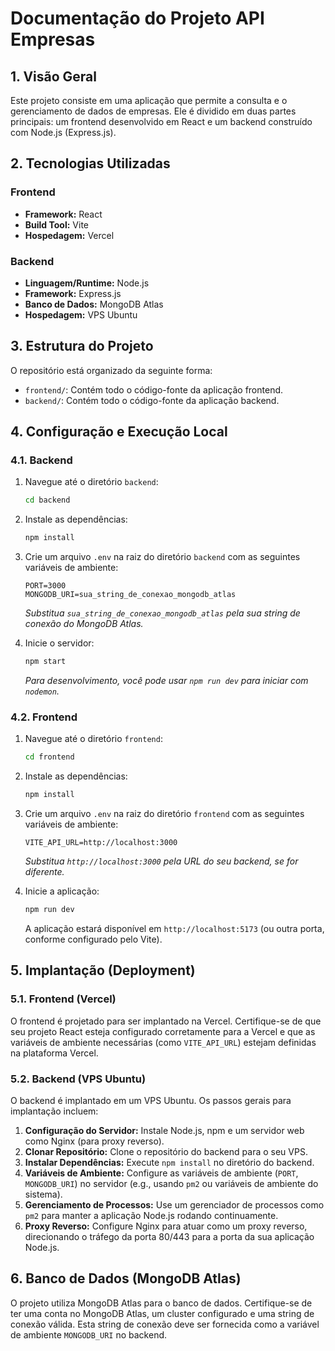 # Documentação do Projeto API Empresas

## 1. Visão Geral

Este projeto consiste em uma aplicação que permite a consulta e o gerenciamento de dados de empresas. Ele é dividido em duas partes principais: um frontend desenvolvido em React e um backend construído com Node.js (Express.js).

## 2. Tecnologias Utilizadas

### Frontend

*   **Framework:** React
*   **Build Tool:** Vite
*   **Hospedagem:** Vercel

### Backend

*   **Linguagem/Runtime:** Node.js
*   **Framework:** Express.js
*   **Banco de Dados:** MongoDB Atlas
*   **Hospedagem:** VPS Ubuntu

## 3. Estrutura do Projeto

O repositório está organizado da seguinte forma:

*   `frontend/`: Contém todo o código-fonte da aplicação frontend.
*   `backend/`: Contém todo o código-fonte da aplicação backend.

## 4. Configuração e Execução Local

### 4.1. Backend

1.  Navegue até o diretório `backend`:

    ```bash
    cd backend
    ```

2.  Instale as dependências:

    ```bash
    npm install
    ```

3.  Crie um arquivo `.env` na raiz do diretório `backend` com as seguintes variáveis de ambiente:

    ```
    PORT=3000
    MONGODB_URI=sua_string_de_conexao_mongodb_atlas
    ```

    *Substitua `sua_string_de_conexao_mongodb_atlas` pela sua string de conexão do MongoDB Atlas.*

4.  Inicie o servidor:

    ```bash
    npm start
    ```

    *Para desenvolvimento, você pode usar `npm run dev` para iniciar com `nodemon`.*

### 4.2. Frontend

1.  Navegue até o diretório `frontend`:

    ```bash
    cd frontend
    ```

2.  Instale as dependências:

    ```bash
    npm install
    ```

3.  Crie um arquivo `.env` na raiz do diretório `frontend` com as seguintes variáveis de ambiente:

    ```
    VITE_API_URL=http://localhost:3000
    ```

    *Substitua `http://localhost:3000` pela URL do seu backend, se for diferente.*

4.  Inicie a aplicação:

    ```bash
    npm run dev
    ```

    A aplicação estará disponível em `http://localhost:5173` (ou outra porta, conforme configurado pelo Vite).

## 5. Implantação (Deployment)

### 5.1. Frontend (Vercel)

O frontend é projetado para ser implantado na Vercel. Certifique-se de que seu projeto React esteja configurado corretamente para a Vercel e que as variáveis de ambiente necessárias (como `VITE_API_URL`) estejam definidas na plataforma Vercel.

### 5.2. Backend (VPS Ubuntu)

O backend é implantado em um VPS Ubuntu. Os passos gerais para implantação incluem:

1.  **Configuração do Servidor:** Instale Node.js, npm e um servidor web como Nginx (para proxy reverso).
2.  **Clonar Repositório:** Clone o repositório do backend para o seu VPS.
3.  **Instalar Dependências:** Execute `npm install` no diretório do backend.
4.  **Variáveis de Ambiente:** Configure as variáveis de ambiente (`PORT`, `MONGODB_URI`) no servidor (e.g., usando `pm2` ou variáveis de ambiente do sistema).
5.  **Gerenciamento de Processos:** Use um gerenciador de processos como `pm2` para manter a aplicação Node.js rodando continuamente.
6.  **Proxy Reverso:** Configure Nginx para atuar como um proxy reverso, direcionando o tráfego da porta 80/443 para a porta da sua aplicação Node.js.

## 6. Banco de Dados (MongoDB Atlas)

O projeto utiliza MongoDB Atlas para o banco de dados. Certifique-se de ter uma conta no MongoDB Atlas, um cluster configurado e uma string de conexão válida. Esta string de conexão deve ser fornecida como a variável de ambiente `MONGODB_URI` no backend.
